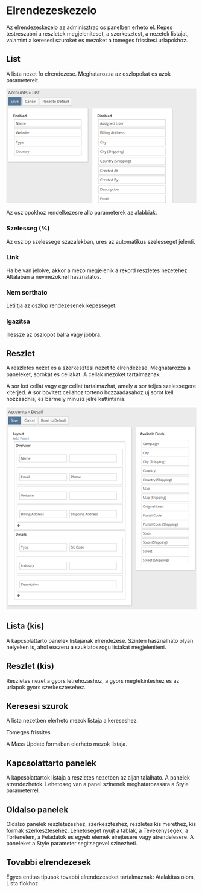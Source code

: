 # Elrendezeskezelo

Az elrendezeskezelo az adminisztracios panelben erheto el. Kepes testreszabni a reszletek megjeleniteset, a szerkesztest, a nezetek listajat, valamint a keresesi szuroket es mezoket a tomeges frissitesi urlapokhoz.

## List

A lista nezet fo elrendezese. Meghatarozza az oszlopokat es azok parametereit.

![List](https://raw.githubusercontent.com/espocrm/documentation/master/docs/_static/images/administration/layout-manager/list.png)

Az oszlopokhoz rendelkezesre allo parameterek az alabbiak.

### Szelesseg (%)

Az oszlop szelessege szazalekban, ures az automatikus szelesseget jelenti.

### Link

Ha be van jelolve, akkor a mezo megjelenik a rekord reszletes nezetehez. Altalaban a nevmezoknel hasznalatos.

### Nem sorthato

Letiltja az oszlop rendezesenek kepesseget.

### Igazitsa

Illessze az oszlopot balra vagy jobbra.

## Reszlet

A reszletes nezet es a szerkesztesi nezet fo elrendezese. Meghatarozza a paneleket, sorokat es cellakat. A cellak mezoket tartalmaznak.

A sor ket cellat vagy egy cellat tartalmazhat, amely a sor teljes szelessegere kiterjed. A sor bovitett cellahoz torteno hozzaadasahoz uj sorot kell hozzaadnia, es barmely minusz jelre kattintania.

![Detail](https://raw.githubusercontent.com/espocrm/documentation/master/docs/_static/images/administration/layout-manager/detail.png)

## Lista (kis)

A kapcsolattarto panelek listajanak elrendezese. Szinten hasznalhato olyan helyeken is, ahol esszeru a szuklatoszogu listakat megjeleniteni.

## Reszlet (kis)

Reszletes nezet a gyors letrehozashoz, a gyors megtekinteshez es az urlapok gyors szerkesztesehez.

## Keresesi szurok

A lista nezetben elerheto mezok listaja a kereseshez.

Tomeges frissites

A Mass Update formaban elerheto mezok listaja.

## Kapcsolattarto panelek

A kapcsolattartok listaja a reszletes nezetben az aljan talalhato. A panelek atrendezhetok. Lehetoseg van a panel szinenek meghatarozasara a Style parameterrel.

## Oldalso panelek

Oldalso panelek reszletezeshez, szerkeszteshez, reszletes kis merethez, kis formak szerkesztesehez. Lehetoseget nyujt a tablak, a Tevekenysegek, a Tortenelem, a Feladatok es egyeb elemek elrejtesere vagy atrendelesere. A paneleket a Style parameter segitsegevel szinezheti.

## Tovabbi elrendezesek

Egyes entitas tipusok tovabbi elrendezeseket tartalmaznak: Atalakitas olom, Lista fiokhoz.
